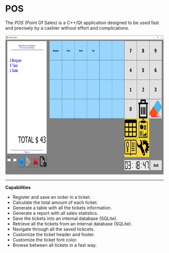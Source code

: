 # POS

The *POS* (Point Of Sales) is a C++/Qt application designed to be used fast and precisely by a cashier without effort and complications.

<img src="https://raw.githubusercontent.com/plainoldprogrammer/pos/master/screenshots/screenshot-main-window.jpg" width="742" height="445">

---

**Capabilities**

* Register and save an order in a ticket.
* Calculate the total amount of each ticket.
* Generate a table with all the tickets information.
* Generate a report with all sales statistics.
* Save the tickets into an internal database (SQLite).
* Retrieve all the tickets from an internal database (SQLite).
* Navigate through all the saved tickcets.
* Customize the ticket header and footer.
* Customize the ticket font color.
* Browse between all tickets in a fast way.
